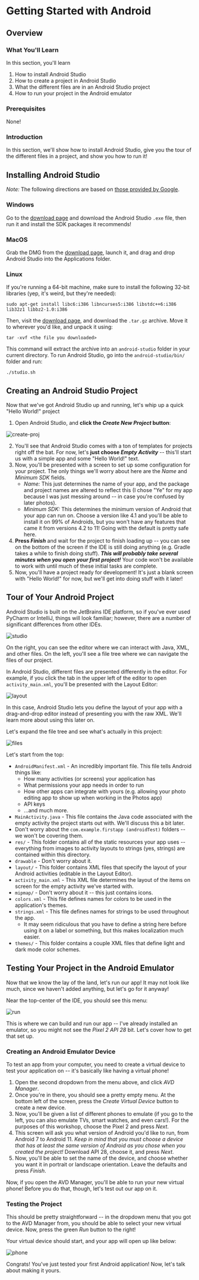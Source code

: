 # Getting Started with Android

## Overview

### What You'll Learn

In this section, you'll learn

1. How to install Android Studio
2. How to create a project in Android Studio
3. What the different files are in an Android Studio project
4. How to run your project in the Android emulator

### Prerequisites

None!

### Introduction

In this section, we'll show how to install Android Studio, give you the tour of the different files in a project, and show you how to run it!

## Installing Android Studio

*Note:* The following directions are based on [those provided by Google](https://developer.android.com/studio/install).

### Windows

Go to the [download page](https://developer.android.com/studio) and download the Android Studio `.exe` file, then run it and install the SDK packages it recommends!

### MacOS

Grab the DMG from the [download page](https://developer.android.com/studio), launch it, and drag and drop Android Studio into the Applications folder.

### Linux

If you're running a 64-bit machine, make sure to install the following 32-bit libraries (yep, it's weird, but they're needed):

```
sudo apt-get install libc6:i386 libncurses5:i386 libstdc++6:i386 lib32z1 libbz2-1.0:i386
```

Then, visit the [download page](https://developer.android.com/studio), and download the `.tar.gz` archive. Move it to wherever you'd like, and unpack it using:

```
tar -xvf <the file you downloaded>
```

This command will extract the archive into an `android-studio` folder in your current directory. To run Android Studio, go into the `android-studio/bin/` folder and run:

```
./studio.sh
```

## Creating an Android Studio Project

Now that we've got Android Studio up and running, let's whip up a quick "Hello World!" project

1. Open Android Studio, and **click the *Create New Project* button**:

![create-proj](/home/lambda/repos/MobileDevelopmentWorkshop/android/create-proj.png)

2. You'll see that Android Studio comes with a ton of templates for projects right off the bat. For now, let's **just choose *Empty Activity*** -- this'll start us with a simple app and some "Hello World!" text.
3. Now, you'll be presented with a screen to set up some configuration for your project. The only things we'll worry about here are the *Name* and *Minimum SDK* fields.
   * *Name:* This just determines the name of your app, and the package and project names are altered to reflect this (I chose "Ye" for my app because I was just messing around -- in case you're confused by later photos).
   * *Minimum SDK:* This determines the minimum version of Android that your app can run on. Choose a version like 4.1 and you'll be able to install it on 99% of Androids, but you won't have any features that came it from versions 4.2 to 11! Going with the default is pretty safe here.
4. **Press *Finish*** and wait for the project to finish loading up -- you can see on the bottom of the screen if the IDE is still doing anything (e.g. Gradle takes a while to finish doing stuff). ***This will probably take several minutes when you open your first project!*** Your code won't be available to work with until much of these initial tasks are complete.
5. Now, you'll have a project ready for development! It's just a blank screen with "Hello World!" for now, but we'll get into doing stuff with it later!

## Tour of Your Android Project

Android Studio is built on the JetBrains IDE platform, so if you've ever used PyCharm or IntelliJ, things will look familiar; however, there are a number of significant differences from other IDEs.

![studio](/home/lambda/repos/MobileDevelopmentWorkshop/android/studio.png)

On the right, you can see the editor where we can interact with Java, XML, and other files. On the left, you'll see a file tree where we can navigate the files of our project.

In Android Studio, different files are presented differently in the editor. For example, if you click the tab in the upper left of the editor to open `activity_main.xml`, you'll be presented with the Layout Editor:

![layout](/home/lambda/repos/MobileDevelopmentWorkshop/android/layout.png)

In this case, Android Studio lets you define the layout of your app with a drag-and-drop editor instead of presenting you with the raw XML. We'll learn more about using this later on.

Let's expand the file tree and see what's actually in this project:

![files](/home/lambda/repos/MobileDevelopmentWorkshop/android/files.png)

Let's start from the top:

* `AndroidManifest.xml` - An incredibly important file. This file tells Android things like:
  * How many activities (or screens) your application has
  * What permissions your app needs in order to run
  * How other apps can integrate with yours (e.g. allowing your photo editing app to show up when working in the Photos app)
  * API keys
  * ...and much more.
* `MainActivity.java`  - This file contains the Java code associated with the empty activity the project starts out with. We'll discuss this a bit later.
* Don't worry about the `com.example.firstapp (androidTest)` folders -- we won't be covering them.
* `res/` - This folder contains all of the static resources your app uses -- everything from images to activity layouts to strings (yes, strings) are contained within this directory.
* `drawable` - Don't worry about it.
* `layout/` - This folder contains XML files that specify the layout of your Android activities (editable in the Layout Editor).
* `activity_main.xml` - This XML file determines the layout of the items on screen for the empty activity we've started with.
* `mipmap/` - Don't worry about it -- this just contains icons.
* `colors.xml` - This file defines names for colors to be used in the application's themes.
* `strings.xml` - This file defines names for strings to be used throughout the app.
  * It may seem ridiculous that you have to define a string here before using it on a label or something, but this makes localization much easier.
* `themes/` - This folder contains a couple XML files that define light and dark mode color schemes.

## Testing Your Project in the Android Emulator

Now that we know the lay of the land, let's run our app! It may not look like much, since we haven't added anything, but let's go for it anyway!

Near the top-center of the IDE, you should see this menu:

![run](/home/lambda/repos/MobileDevelopmentWorkshop/android/run.png)

This is where we can build and run our app -- I've already installed an emulator, so you might not see the *Pixel 2 API 28* bit. Let's cover how to get that set up.

### Creating an Android Emulator Device

To test an app from your computer, you need to create a virtual device to test your application on -- it's basically like having a virtual phone!

1. Open the second dropdown from the menu above, and click *AVD Manager*.
2. Once you're in there, you should see a pretty empty menu. At the bottom left of the screen, press the *Create Virtual Device* button to create a new device.
3. Now, you'll be given a list of different phones to emulate (if you go to the left, you can also emulate TVs, smart watches, and even cars!). For the purposes of this workshop, choose the Pixel 2 and press *Next*.
4. This screen will ask you what version of Android you'd like to run, from Android 7 to Android 11. *Keep in mind that you must choose a device that has at least the same version of Android as you chose when you created the project!* Download API 28, choose it, and press *Next*.
5. Now, you'll be able to set the name of the device, and choose whether you want it in portrait or landscape orientation. Leave the defaults and press *Finish*.

Now, if you open the AVD Manager, you'll be able to run your new virtual phone! Before you do that, though, let's test out our app on it.

### Testing the Project

This should be pretty straightforward -- in the dropdown menu that you got to the AVD Manager from, you should be able to select your new virtual device. Now, press the green *Run* button to the right!

Your virtual device should start, and your app will open up like below:

![phone](/home/lambda/repos/MobileDevelopmentWorkshop/android/phone.png)

Congrats! You've just tested your first Android application! Now, let's talk about making it yours.